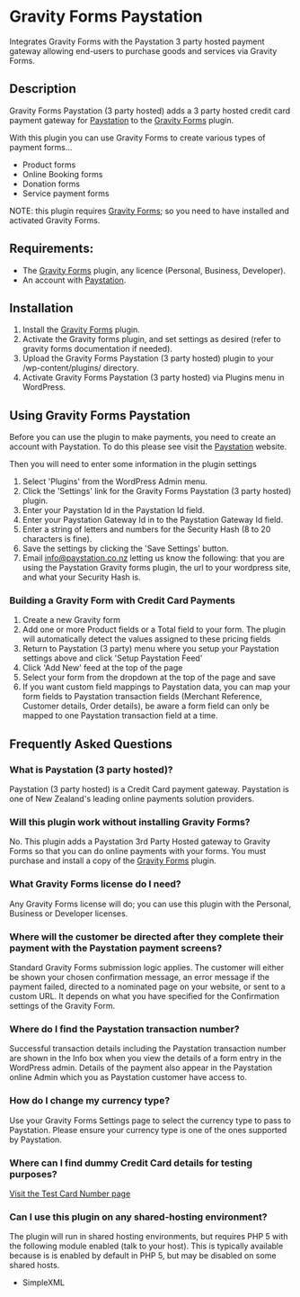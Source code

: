 # Gravity Forms Paystation

Integrates Gravity Forms with the Paystation 3 party hosted payment gateway allowing end-users to purchase goods and services via Gravity Forms.

## Description

Gravity Forms Paystation (3 party hosted) adds a 3 party hosted credit card payment gateway for [Paystation](https://www2.paystation.co.nz) to the [Gravity Forms](http://www.gravityforms.com/) plugin.

With this plugin you can use Gravity Forms to create various types of payment forms...

* Product forms
* Online Booking forms
* Donation forms
* Service payment forms

NOTE: this plugin requires [Gravity Forms](http://www.gravityforms.com/); so you need to have installed and activated Gravity Forms.

## Requirements:

* The [Gravity Forms](http://www.gravityforms.com/) plugin, any licence (Personal, Business, Developer).
* An account with [Paystation](https://www2.paystation.co.nz/).

## Installation

1. Install the [Gravity Forms](http://www.gravityforms.com/) plugin.
2. Activate the Gravity forms plugin, and set settings as desired (refer to gravity forms documentation if needed).
3. Upload the Gravity Forms Paystation (3 party hosted) plugin to your /wp-content/plugins/ directory.
4. Activate Gravity Forms Paystation (3 party hosted) via Plugins menu in WordPress.

## Using Gravity Forms Paystation

Before you can use the plugin to make payments, you need to create an account with Paystation.
To do this please see visit the [Paystation](https://www2.paystation.co.nz/) website.

Then you will need to enter some information in the plugin settings

1. Select 'Plugins' from the WordPress Admin menu.
2. Click the 'Settings' link for the Gravity Forms Paystation (3 party hosted) plugin.
3. Enter your Paystation Id in the Paystation Id field.
4. Enter your Paystation Gateway Id in to the Paystation Gateway Id field.
5. Enter a string of letters and numbers for the Security Hash (8 to 20 characters is fine).
6. Save the settings by clicking the 'Save Settings' button.
7. Email info@paystation.co.nz letting us know the following: that you are using the Paystation Gravity forms plugin, the url to your wordpress site, and what your Security Hash is.

### Building a Gravity Form with Credit Card Payments

1. Create a new Gravity form
1. Add one or more Product fields or a Total field to your form. The plugin will automatically detect the values assigned to these pricing fields
3. Return to Paystation (3 party) menu where you setup your Paystation settings above and click 'Setup Paystation Feed'
4. Click 'Add New' feed at the top of the page
5. Select your form from the dropdown at the top of the page and save
6. If you want custom field mappings to Paystation data, you can map your form fields to Paystation transaction fields (Merchant Reference, Customer details, Order details), be aware
   a form field can only be mapped to one Paystation transaction field at a time.

## Frequently Asked Questions

### What is Paystation (3 party hosted)?

Paystation (3 party hosted) is a Credit Card payment gateway. Paystation is one of New Zealand's leading online payments solution providers.

### Will this plugin work without installing Gravity Forms?

No. This plugin adds a Paystation 3rd Party Hosted gateway to Gravity Forms so that you can do online payments with your forms.
You must purchase and install a copy of the [Gravity Forms](http://www.gravityforms.com/) plugin.

### What Gravity Forms license do I need?

Any Gravity Forms license will do; you can use this plugin with the Personal, Business or Developer licenses.

### Where will the customer be directed after they complete their payment with the Paystation payment screens?

Standard Gravity Forms submission logic applies. The customer will either be shown your chosen confirmation message, an error message if the payment failed,
directed to a nominated page on your website, or sent to a custom URL. It depends on what you have specified for the Confirmation settings of the Gravity Form.

### Where do I find the Paystation transaction number?

Successful transaction details including the Paystation transaction number are shown in the Info box when you view the details of a form entry in the WordPress admin.
Details of the payment also appear in the Paystation online Admin which you as Paystation customer have access to.

### How do I change my currency type?

Use your Gravity Forms Settings page to select the currency type to pass to Paystation. Please ensure your currency type is one of the ones supported by Paystation.

### Where can I find dummy Credit Card details for testing purposes?

[Visit the Test Card Number page](https://www2.paystation.co.nz/developers/test-cards/)

### Can I use this plugin on any shared-hosting environment?

The plugin will run in shared hosting environments, but requires PHP 5 with the following module enabled (talk to your host).
This is typically available because is is enabled by default in PHP 5, but may be disabled on some shared hosts.

* SimpleXML